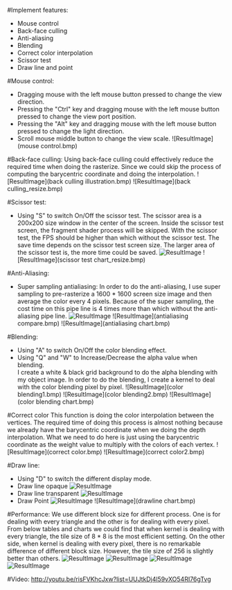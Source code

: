 #Implement features:
* Mouse control
* Back-face culling
* Anti-aliasing
* Blending
* Correct color interpolation
* Scissor test
* Draw line and point

#Mouse control:
* Dragging mouse with the left mouse button pressed to change the view direction.
* Pressing the "Ctrl" key and dragging mouse with the left mouse button pressed to change the view port position.
* Pressing the "Alt" key and dragging mouse with the left mouse button pressed to change the light direction.
* Scroll mouse middle button to change the view scale.
![ResultImage](mouse control.bmp)

#Back-face culling:
Using back-face culling could effectively reduce the required time when doing the rasterize. 
Since we could skip the process of computing the barycentric coordinate and doing the interpolation.
![ResultImage](back culling illustration.bmp)
![ResultImage](back culling_resize.bmp)

#Scissor test:
* Using "S" to switch On/Off the scissor test. The scissor area is a 200x200 size window in the center of the screen.
Inside the scissor test screen, the fragment shader process will be skipped. With the scissor test, the FPS should be higher than which without the scissor test. 
The save time depends on the scissor test screen size. The larger area of the scissor test is, the more time could be saved.
![ResultImage](scissortest.bmp)
![ResultImage](scissor test chart_resize.bmp)

#Anti-Aliasing:
* Super sampling antialiasing:
In order to do the anti-aliasing, I use super sampling to pre-rasterize a 1600 * 1600 screen size image and then average the color every 4 pixels.
Because of the super sampling, the cost time on this pipe line is 4 times more than which without the anti-aliasing pipe line.
![ResultImage](supersampling.bmp)
![ResultImage](antialiasing compare.bmp)
![ResultImage](antialiasing chart.bmp)

#Blending:
* Using "A" to switch On/Off the color blending effect.
* Using "Q" and "W" to Increase/Decrease the alpha value when blending.  
I create a white & black grid background to do the alpha blending with my object image. In order to do the blending, I create a kernel to deal with the color blending pixel by pixel.
![ResultImage](color blending1.bmp)
![ResultImage](color blending2.bmp)
![ResultImage](color blending chart.bmp)

#Correct color
This function is doing the color interpolation between the vertices. The required time of doing this process is almost nothing because we already have the barycentric coordinate when we doing the depth interpolation. 
What we need to do here is just using the barycentric coordinate as the weight value to multiply with the colors of each vertex.
![ResultImage](correct color.bmp)
![ResultImage](correct color2.bmp)

#Draw line:
* Using "D" to switch the different display mode. 
* Draw line opaque
![ResultImage](solidline1.bmp)
* Draw line transparent
![ResultImage](realline.bmp)
* Draw Point
![ResultImage](point.bmp)
![ResultImage](drawline chart.bmp)

#Performance:
We use different block size for different process. One is for dealing with every triangle and the other is for dealing with every pixel. 
From below tables and charts we could find that when kernel is dealing with every triangle, the tile size of 8 * 8 is the most efficient setting.
On the other side, when kernel is dealing with every pixel, there is no remarkable difference of different block size. However, the tile size of 256 is slightly better than others. 
![ResultImage](tilesize1.bmp)
![ResultImage](tilesize1_chart.bmp)
![ResultImage](tilesize2.bmp)
![ResultImage](tilesize2_chart.bmp)

#Video:
http://youtu.be/risFVKhcJxw?list=UUJtkDj4l59vXO54RI76gTvg

